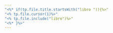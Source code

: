 ```yaml
---
"<%* if(tp.file.title.startsWith("libro ")){%>"
"<% tp.file.cursor(1)%>"
"<% tp.file.include("libro")%>"
"<%* }%>"
---
```

 

